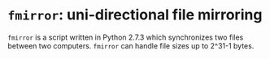 `fmirror`: uni-directional file mirroring
=========================================
`fmirror` is a script written in Python 2.7.3 which synchronizes two files between two computers.  `fmirror` can handle file sizes up to 2^31-1 bytes.
